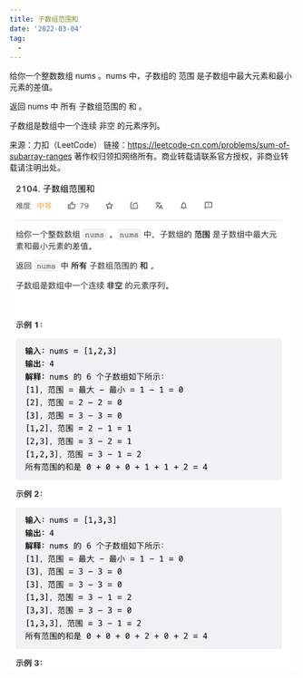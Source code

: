 ```yaml
---
title: 子数组范围和
date: '2022-03-04'
tag:
  - 
---
```

给你一个整数数组 nums 。nums 中，子数组的 范围 是子数组中最大元素和最小元素的差值。

返回 nums 中 所有 子数组范围的 和 。

子数组是数组中一个连续 非空 的元素序列。

来源：力扣（LeetCode）
链接：<https://leetcode-cn.com/problems/sum-of-subarray-ranges>
著作权归领扣网络所有。商业转载请联系官方授权，非商业转载请注明出处。

![alt](./image/example.png)
